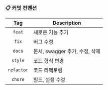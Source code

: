 ### 📋 커밋 컨벤션
|    Tag     | Description            |
|:----------:|------------------------|
|   `feat`   | 새로운 기능 추가              |
|   `fix`    | 버그 수정                  |
|   `docs`   | 문서, swagger 추가, 수정, 삭제 |
|  `style`   | 코드 형식 변경               |
| `refactor` | 코드 리팩토링                |
|  `chore`   | 빌드, 설정 수정              |
